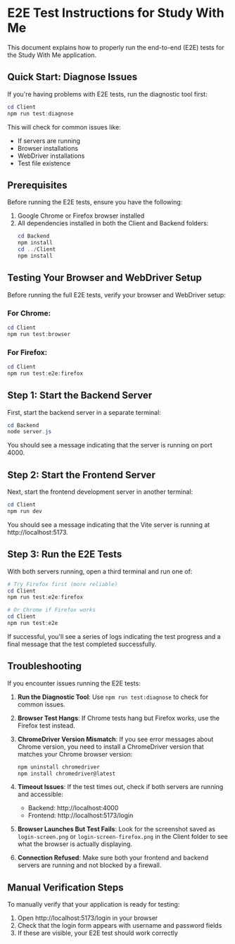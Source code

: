 # E2E Test Instructions for Study With Me

This document explains how to properly run the end-to-end (E2E) tests for the Study With Me application.

## Quick Start: Diagnose Issues

If you're having problems with E2E tests, run the diagnostic tool first:

```powershell
cd Client
npm run test:diagnose
```

This will check for common issues like:
- If servers are running
- Browser installations
- WebDriver installations
- Test file existence

## Prerequisites

Before running the E2E tests, ensure you have the following:

1. Google Chrome or Firefox browser installed
2. All dependencies installed in both the Client and Backend folders:
   ```powershell
   cd Backend
   npm install
   cd ../Client
   npm install
   ```

## Testing Your Browser and WebDriver Setup

Before running the full E2E tests, verify your browser and WebDriver setup:

### For Chrome:
```powershell
cd Client
npm run test:browser
```

### For Firefox:
```powershell
cd Client
npm run test:e2e:firefox
```

## Step 1: Start the Backend Server

First, start the backend server in a separate terminal:

```powershell
cd Backend
node server.js
```

You should see a message indicating that the server is running on port 4000.

## Step 2: Start the Frontend Server

Next, start the frontend development server in another terminal:

```powershell
cd Client
npm run dev
```

You should see a message indicating that the Vite server is running at http://localhost:5173.

## Step 3: Run the E2E Tests

With both servers running, open a third terminal and run one of:

```powershell
# Try Firefox first (more reliable)
cd Client
npm run test:e2e:firefox

# Or Chrome if Firefox works
cd Client
npm run test:e2e
```

If successful, you'll see a series of logs indicating the test progress and a final message that the test completed successfully.

## Troubleshooting

If you encounter issues running the E2E tests:

1. **Run the Diagnostic Tool**: Use `npm run test:diagnose` to check for common issues.

2. **Browser Test Hangs**: If Chrome tests hang but Firefox works, use the Firefox test instead.

3. **ChromeDriver Version Mismatch**: If you see error messages about Chrome version, you need to install a ChromeDriver version that matches your Chrome browser version:
   ```powershell
   npm uninstall chromedriver
   npm install chromedriver@latest
   ```

4. **Timeout Issues**: If the test times out, check if both servers are running and accessible:
   - Backend: http://localhost:4000 
   - Frontend: http://localhost:5173/login

5. **Browser Launches But Test Fails**: Look for the screenshot saved as `login-screen.png` or `login-screen-firefox.png` in the Client folder to see what the browser is actually displaying.

6. **Connection Refused**: Make sure both your frontend and backend servers are running and not blocked by a firewall.

## Manual Verification Steps

To manually verify that your application is ready for testing:

1. Open http://localhost:5173/login in your browser
2. Check that the login form appears with username and password fields
3. If these are visible, your E2E test should work correctly
